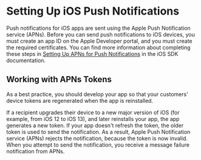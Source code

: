 # Setting Up iOS Push Notifications<a name="apns-setup"></a>

Push notifications for iOS apps are sent using the Apple Push Notification service \(APNs\)\. Before you can send push notifications to iOS devices, you must create an app ID on the Apple Developer portal, and you must create the required certificates\. You can find more information about completing these steps in [Setting Up APNs for Push Notifications](https://aws-amplify.github.io/docs/sdk/ios/push-notifications-setup-apns) in the iOS SDK documentation\.

## Working with APNs Tokens<a name="apns-setup-best-practices"></a>

As a best practice, you should develop your app so that your customers' device tokens are regenerated when the app is reinstalled\.

If a recipient upgrades their device to a new major version of iOS \(for example, from iOS 12 to iOS 13\), and later reinstalls your app, the app generates a new token\. If your app doesn't refresh the token, the older token is used to send the notification\. As a result, Apple Push Notification service \(APNs\) rejects the notification, because the token is now invalid\. When you attempt to send the notification, you receive a message failure notification from APNs\.